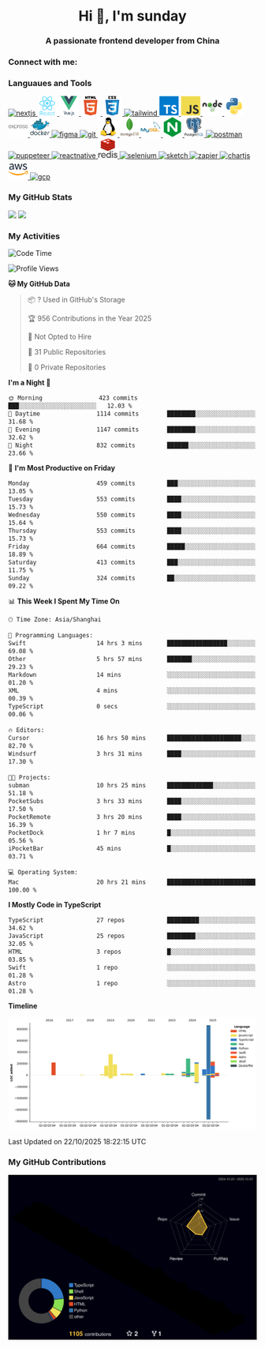 <h1 align="center">Hi 👋, I'm sunday</h1>
<h3 align="center">A passionate frontend developer from China</h3>

<h3 align="left">Connect with me:</h3>
<p align="left">
</p>

### Languaues and Tools

<span >  
  <a href="https://nextjs.org/" target="_blank" rel="noreferrer"> <img src="https://cdn.worldvectorlogo.com/logos/nextjs-2.svg" alt="nextjs" width="40" height="40"/> </a>
  <a href="https://reactjs.org/" target="_blank" rel="noreferrer"> <img src="https://raw.githubusercontent.com/devicons/devicon/master/icons/react/react-original-wordmark.svg" alt="react" width="40" height="40"/> </a>
  <a href="https://vuejs.org/" target="_blank" rel="noreferrer"> <img src="https://raw.githubusercontent.com/devicons/devicon/master/icons/vuejs/vuejs-original-wordmark.svg" alt="vuejs" width="40" height="40"/> </a>
  <a href="https://www.w3.org/html/" target="_blank" rel="noreferrer"> <img src="https://raw.githubusercontent.com/devicons/devicon/master/icons/html5/html5-original-wordmark.svg" alt="html5" width="40" height="40"/> </a>
  <a href="https://www.w3schools.com/css/" target="_blank" rel="noreferrer"> <img src="https://raw.githubusercontent.com/devicons/devicon/master/icons/css3/css3-original-wordmark.svg" alt="css3" width="40" height="40"/> </a>
  <a href="https://tailwindcss.com/" target="_blank" rel="noreferrer"> <img src="https://www.vectorlogo.zone/logos/tailwindcss/tailwindcss-icon.svg" alt="tailwind" width="40" height="40"/> </a>
  <a href="https://www.typescriptlang.org/" target="_blank" rel="noreferrer"> <img src="https://raw.githubusercontent.com/devicons/devicon/master/icons/typescript/typescript-original.svg" alt="typescript" width="40" height="40"/> </a>
  <a href="https://developer.mozilla.org/en-US/docs/Web/JavaScript" target="_blank" rel="noreferrer"> <img src="https://raw.githubusercontent.com/devicons/devicon/master/icons/javascript/javascript-original.svg" alt="javascript" width="40" height="40"/> </a>
  <a href="https://nodejs.org" target="_blank" rel="noreferrer"> <img src="https://raw.githubusercontent.com/devicons/devicon/master/icons/nodejs/nodejs-original-wordmark.svg" alt="nodejs" width="40" height="40"/> </a>
  <a href="https://www.python.org" target="_blank" rel="noreferrer"> <img src="https://raw.githubusercontent.com/devicons/devicon/master/icons/python/python-original.svg" alt="python" width="40" height="40"/> </a>
  <a href="https://expressjs.com" target="_blank" rel="noreferrer"> <img src="https://raw.githubusercontent.com/devicons/devicon/master/icons/express/express-original-wordmark.svg" alt="express" width="40" height="40"/> </a> 
  <a href="https://www.docker.com/" target="_blank" rel="noreferrer"> <img src="https://raw.githubusercontent.com/devicons/devicon/master/icons/docker/docker-original-wordmark.svg" alt="docker" width="40" height="40"/> </a>
  <a href="https://www.figma.com/" target="_blank" rel="noreferrer"> <img src="https://www.vectorlogo.zone/logos/figma/figma-icon.svg" alt="figma" width="40" height="40"/> </a> 
  <a href="https://git-scm.com/" target="_blank" rel="noreferrer"> <img src="https://www.vectorlogo.zone/logos/git-scm/git-scm-icon.svg" alt="git" width="40" height="40"/> </a>
  <a href="https://www.linux.org/" target="_blank" rel="noreferrer"> <img src="https://raw.githubusercontent.com/devicons/devicon/master/icons/linux/linux-original.svg" alt="linux" width="40" height="40"/> </a> <a href="https://www.mongodb.com/" target="_blank" rel="noreferrer"> <img src="https://raw.githubusercontent.com/devicons/devicon/master/icons/mongodb/mongodb-original-wordmark.svg" alt="mongodb" width="40" height="40"/> </a> <a href="https://www.mysql.com/" target="_blank" rel="noreferrer"> <img src="https://raw.githubusercontent.com/devicons/devicon/master/icons/mysql/mysql-original-wordmark.svg" alt="mysql" width="40" height="40"/> </a>  <a href="https://www.nginx.com" target="_blank" rel="noreferrer"> <img src="https://raw.githubusercontent.com/devicons/devicon/master/icons/nginx/nginx-original.svg" alt="nginx" width="40" height="40"/> </a>
  <a href="https://www.postgresql.org" target="_blank" rel="noreferrer"> <img src="https://raw.githubusercontent.com/devicons/devicon/master/icons/postgresql/postgresql-original-wordmark.svg" alt="postgresql" width="40" height="40"/> </a> <a href="https://postman.com" target="_blank" rel="noreferrer"> <img src="https://www.vectorlogo.zone/logos/getpostman/getpostman-icon.svg" alt="postman" width="40" height="40"/> </a> <a href="https://github.com/puppeteer/puppeteer" target="_blank" rel="noreferrer"> <img src="https://www.vectorlogo.zone/logos/pptrdev/pptrdev-official.svg" alt="puppeteer" width="40" height="40"/> </a>
  <a href="https://reactnative.dev/" target="_blank" rel="noreferrer"> <img src="https://reactnative.dev/img/header_logo.svg" alt="reactnative" width="40" height="40"/> </a> <a href="https://redis.io" target="_blank" rel="noreferrer"> <img src="https://raw.githubusercontent.com/devicons/devicon/master/icons/redis/redis-original-wordmark.svg" alt="redis" width="40" height="40"/> </a> <a href="https://www.selenium.dev" target="_blank" rel="noreferrer"> <img src="https://raw.githubusercontent.com/detain/svg-logos/780f25886640cef088af994181646db2f6b1a3f8/svg/selenium-logo.svg" alt="selenium" width="40" height="40"/> </a> <a href="https://www.sketch.com/" target="_blank" rel="noreferrer"> <img src="https://www.vectorlogo.zone/logos/sketchapp/sketchapp-icon.svg" alt="sketch" width="40" height="40"/> </a>
    <a href="https://zapier.com" target="_blank" rel="noreferrer"> <img src="https://www.vectorlogo.zone/logos/zapier/zapier-icon.svg" alt="zapier" width="40" height="40"/> </a>
  <a href="https://www.chartjs.org" target="_blank" rel="noreferrer"> <img src="https://www.chartjs.org/media/logo-title.svg" alt="chartjs" width="40" height="40"/> </a>
  <a href="https://aws.amazon.com" target="_blank" rel="noreferrer"> <img src="https://raw.githubusercontent.com/devicons/devicon/master/icons/amazonwebservices/amazonwebservices-original-wordmark.svg" alt="aws" width="40" height="40"/> </a>
  <a href="https://cloud.google.com" target="_blank" rel="noreferrer"> <img src="https://www.vectorlogo.zone/logos/google_cloud/google_cloud-icon.svg" alt="gcp" width="40" height="40"/> </a> 
</span>

### My GitHub Stats

<div align="left">
  <img src="https://github-readme-stats.vercel.app/api?username=hst-Sunday&theme=dark&hide_border=false&include_all_commits=true&count_private=true" /> 
  <img src="https://github-readme-stats.vercel.app/api/top-langs/?username=hst-Sunday&theme=dark&hide_border=false&include_all_commits=true&count_private=true&layout=compact" />
</div>

### My Activities

<!--START_SECTION:waka-->
![Code Time](http://img.shields.io/badge/Code%20Time-894%20hrs%2018%20mins-blue)

![Profile Views](http://img.shields.io/badge/Profile%20Views-0-blue)

**🐱 My GitHub Data** 

> 📦 ? Used in GitHub's Storage 
 > 
> 🏆 956 Contributions in the Year 2025
 > 
> 🚫 Not Opted to Hire
 > 
> 📜 31 Public Repositories 
 > 
> 🔑 0 Private Repositories 
 > 
**I'm a Night 🦉** 

```text
🌞 Morning                423 commits         ███░░░░░░░░░░░░░░░░░░░░░░   12.03 % 
🌆 Daytime                1114 commits        ████████░░░░░░░░░░░░░░░░░   31.68 % 
🌃 Evening                1147 commits        ████████░░░░░░░░░░░░░░░░░   32.62 % 
🌙 Night                  832 commits         ██████░░░░░░░░░░░░░░░░░░░   23.66 % 
```
📅 **I'm Most Productive on Friday** 

```text
Monday                   459 commits         ███░░░░░░░░░░░░░░░░░░░░░░   13.05 % 
Tuesday                  553 commits         ████░░░░░░░░░░░░░░░░░░░░░   15.73 % 
Wednesday                550 commits         ████░░░░░░░░░░░░░░░░░░░░░   15.64 % 
Thursday                 553 commits         ████░░░░░░░░░░░░░░░░░░░░░   15.73 % 
Friday                   664 commits         █████░░░░░░░░░░░░░░░░░░░░   18.89 % 
Saturday                 413 commits         ███░░░░░░░░░░░░░░░░░░░░░░   11.75 % 
Sunday                   324 commits         ██░░░░░░░░░░░░░░░░░░░░░░░   09.22 % 
```


📊 **This Week I Spent My Time On** 

```text
🕑︎ Time Zone: Asia/Shanghai

💬 Programming Languages: 
Swift                    14 hrs 3 mins       █████████████████░░░░░░░░   69.08 % 
Other                    5 hrs 57 mins       ███████░░░░░░░░░░░░░░░░░░   29.23 % 
Markdown                 14 mins             ░░░░░░░░░░░░░░░░░░░░░░░░░   01.20 % 
XML                      4 mins              ░░░░░░░░░░░░░░░░░░░░░░░░░   00.39 % 
TypeScript               0 secs              ░░░░░░░░░░░░░░░░░░░░░░░░░   00.06 % 

🔥 Editors: 
Cursor                   16 hrs 50 mins      █████████████████████░░░░   82.70 % 
Windsurf                 3 hrs 31 mins       ████░░░░░░░░░░░░░░░░░░░░░   17.30 % 

🐱‍💻 Projects: 
subman                   10 hrs 25 mins      █████████████░░░░░░░░░░░░   51.18 % 
PocketSubs               3 hrs 33 mins       ████░░░░░░░░░░░░░░░░░░░░░   17.50 % 
PocketRemote             3 hrs 20 mins       ████░░░░░░░░░░░░░░░░░░░░░   16.39 % 
PocketDock               1 hr 7 mins         █░░░░░░░░░░░░░░░░░░░░░░░░   05.56 % 
iPocketBar               45 mins             █░░░░░░░░░░░░░░░░░░░░░░░░   03.71 % 

💻 Operating System: 
Mac                      20 hrs 21 mins      █████████████████████████   100.00 % 
```

**I Mostly Code in TypeScript** 

```text
TypeScript               27 repos            █████████░░░░░░░░░░░░░░░░   34.62 % 
JavaScript               25 repos            ████████░░░░░░░░░░░░░░░░░   32.05 % 
HTML                     3 repos             █░░░░░░░░░░░░░░░░░░░░░░░░   03.85 % 
Swift                    1 repo              ░░░░░░░░░░░░░░░░░░░░░░░░░   01.28 % 
Astro                    1 repo              ░░░░░░░░░░░░░░░░░░░░░░░░░   01.28 % 
```



**Timeline**

![Lines of Code chart](https://raw.githubusercontent.com/hst-Sunday/hst-Sunday/main/assets/bar_graph.png)


 Last Updated on 22/10/2025 18:22:15 UTC
<!--END_SECTION:waka-->

### My GitHub Contributions

![](./profile-3d-contrib/profile-night-rainbow.svg)
